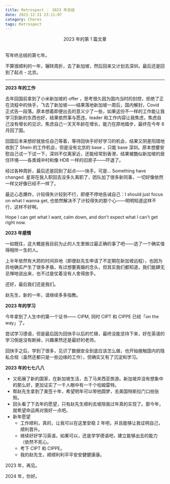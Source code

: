 ```yaml
---
title: Retrospect ｜ 2023 年总结
date: 2023-12-31 23:11:07
category: Chores
tags: Retrospect
---
```


<center>2023 年的第 1 篇文章</center>

<br>

写年终总结的第七年。

不算很顺利的一年，辗转周折，去了新加坡，然后回来又计划去深圳，最后还是回到了起点 - 北京。

---

**2023 年的工作**

去年回国前拿到了小米新加坡的 offer ，思考很久因为国内当时的封控，拒绝了正在流程中的快手，飞去了新加坡——结果落地新加坡一周后，国内解封，Covid 正式告一段落。原本想着即便出去的意义少了一些，如果这份不一样的工作能让我学习到新的东西也好，结果依然事与愿违，leader 和工作内容让我焦虑，焦虑自己没有增长的见识，焦虑自己一天天年龄在增长，能力在原地踏步，最终在今年 6 月回了国。

回国后本来想好就放任自己等着，等待回快手好好学习的机会，结果又阴差阳错地收到了 Shein 的工作机会，但是没有北京的 base ，只能 base 深圳。原本想要安慰自己试一下试一下，深圳不仅离家近，还能经常到香港，结果被酷似新加坡的居住环境——各类城中村和像 HDB 一样的旧房子——吓退了。

经过各种周折，最后还是回到了起点——快手。可是... Something have changed. 星哥在我入职回去没多久离职了，团队加了很多新同事，一切好像依然一样又好像已经不一样了。

最近心态爆炸，计较得失计较到不行，即便不停地告诫自己：I should just focus on what I wanna get, 也依然解决不了计较得失的那个心——明明知道这样不行，这样不好啊。

Hope I can get what I want, calm down, and don't expect what I can't get right now.

**2023 年感情**

一如既往，这大概是我目前为止的人生里做过最正确的事了吧——选了一个确实值得相伴一生的人。

上半年依然有大把的时间异地（即便赵先生申请了不定期在新加坡远程），也因为异地确实产生了很多矛盾，有过想要离婚的念头，但其实我们都知道，我们能肆无忌惮地说出来，也不过是仗着没有人舍得放手。

还好，最后我们还是我们。

赵先生，新的一年，请继续多多指教。

**2023 年的学习**

今年拿到了人生中的第一个证书—— CIPM, 同时 CIPT 和 CIPPE 已经「on the way」了。

尝试学习德语，但是最后因为回快手以后的忙碌，最终没能坚持下来，好在英语的学习倒是没有断掉，兴趣果然还是最好的老师。

回快手之后，学到了很多，见识了数据安全到底应该怎么做，也开始接触国内的隐私合规（虽然还都只是一些边缘的工作），但确实又有了沉淀和学习。

**2023 年的七七八八**

* 又拓展了新的国家，在新加坡生活，去了马来西亚旅游。新加坡并没有想象中的那么好，更加证实了一千人眼中有一千个哈姆雷特。
* 帮赵先生拿到了美签十年，希望明年可以带他圆梦，去美国特斯拉门口拍张照。
* 回头看了下去年的愿望，只有赵先生顺利去坡陪我过年真的实现了。那今年，就希望命运再对我好一点吧。
* 新年愿望
  * 工作顺利，真的，让我可以在这里安稳 2 年吧，并且能够让我证明自己，顺利晋升。
  * 继续好好学习英语，如果可以，还是学学德语吧，建立能够出去的能力（依然不死心。
  * 考下 CIPT 和 CIPPE。
  * 我的赵先生，顺顺利利平平安安健健康康。

2023 年，再见。

2024 年，你好。

<br>



